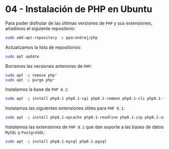 # 04 - Instalación de PHP en Ubuntu

Para poder disfrutar de las últimas versiones de `PHP` y sus extensiones, añadimos el siguiente repositorio:

```bash
sudo add-apt-repository -y ppa:ondrej/php
```

Actualizamos la lista de repositorios:

```bash
sudo apt update
```

Borramos las versiones anteriores de `PHP`:

```bash
sudo apt -y remove php*
sudo apt -y purge php*
```

Instalamos la base de `PHP 8.1`:

```bash
sudo apt -y install php8.1 php8.1-cgi php8.1-common php8.1-cli php8.1-fpm
```

Instalamos las siguientes extensiones útiles para `PHP 8.1`:

```bash
sudo apt -y install php8.1-opcache php8.1-readline php8.1-zip php8.1-xml php8.1-mbstring php8.1-bcmath php8.1-curl php8.1-gd php8.1-intl php8.1-imagick php8.1-memcached php8.1-soap
```

Instalamos las extensiones de `PHP 8.1` que dan soporte a las bases de datos `MySQL` y `PostgreSQL`:

```bash
sudo apt -y install php8.1-mysql php8.1-pgsql
```